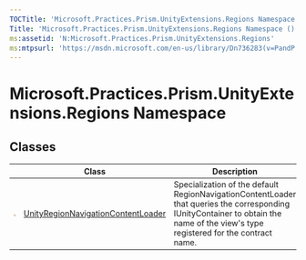 ```yaml
---
TOCTitle: 'Microsoft.Practices.Prism.UnityExtensions.Regions Namespace'
Title: 'Microsoft.Practices.Prism.UnityExtensions.Regions Namespace ()'
ms:assetid: 'N:Microsoft.Practices.Prism.UnityExtensions.Regions'
ms:mtpsurl: 'https://msdn.microsoft.com/en-us/library/Dn736283(v=PandP.50)'
---
```


# Microsoft.Practices.Prism.UnityExtensions.Regions Namespace

## Classes

<table>

<thead>
<tr class="header">
<th> </th>
<th>Class</th>
<th>Description</th>
</tr>
</thead>
<tbody>
<tr class="odd">
<td><img src="images/public-class.gif" title="Public class" /></td>
<td><a href="https://msdn.microsoft.com/library/microsoft.practices.prism.unityextensions.regions.unityregionnavigationcontentloader">UnityRegionNavigationContentLoader</a></td>
<td><div class="summary">
Specialization of the default RegionNavigationContentLoader that queries the corresponding IUnityContainer to obtain the name of the view's type registered for the contract name.
</div></td>
</tr>
</tbody>
</table>
